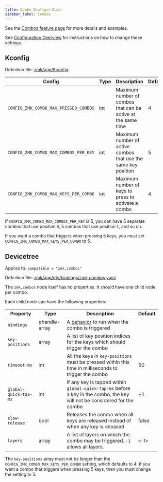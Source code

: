 ```yaml
---
title: Combo Configuration
sidebar_label: Combos
---
```


See the [Combos feature page](../features/combos.md) for more details and examples.

See [Configuration Overview](index.md) for instructions on how to change these settings.

## Kconfig

Definition file: [zmk/app/Kconfig](https://github.com/zmkfirmware/zmk/blob/main/app/Kconfig)

| Config                                | Type | Description                                                    | Default |
| ------------------------------------- | ---- | -------------------------------------------------------------- | ------- |
| `CONFIG_ZMK_COMBO_MAX_PRESSED_COMBOS` | int  | Maximum number of combos that can be active at the same time   | 4       |
| `CONFIG_ZMK_COMBO_MAX_COMBOS_PER_KEY` | int  | Maximum number of active combos that use the same key position | 5       |
| `CONFIG_ZMK_COMBO_MAX_KEYS_PER_COMBO` | int  | Maximum number of keys to press to activate a combo            | 4       |

If `CONFIG_ZMK_COMBO_MAX_COMBOS_PER_KEY` is 5, you can have 5 separate combos that use position `0`, 5 combos that use position `1`, and so on.

If you want a combo that triggers when pressing 5 keys, you must set `CONFIG_ZMK_COMBO_MAX_KEYS_PER_COMBO` to 5.

## Devicetree

Applies to: `compatible = "zmk,combos"`

Definition file: [zmk/app/dts/bindings/zmk,combos.yaml](https://github.com/zmkfirmware/zmk/blob/main/app/dts/bindings/zmk%2Ccombos.yaml)

The `zmk,combos` node itself has no properties. It should have one child node per combo.

Each child node can have the following properties:

| Property              | Type          | Description                                                                                                               | Default |
| --------------------- | ------------- | ------------------------------------------------------------------------------------------------------------------------- | ------- |
| `bindings`            | phandle-array | A [behavior](../features/keymaps.md#behaviors) to run when the combo is triggered                                         |         |
| `key-positions`       | array         | A list of key position indices for the keys which should trigger the combo                                                |         |
| `timeout-ms`          | int           | All the keys in `key-positions` must be pressed within this time in milliseconds to trigger the combo                     | 50      |
| `global-quick-tap-ms` | int           | If any key is tapped within `global-quick-tap-ms` before a key in the combo, the key will not be considered for the combo | -1      |
| `slow-release`        | bool          | Releases the combo when all keys are released instead of when any key is released                                         | false   |
| `layers`              | array         | A list of layers on which the combo may be triggered. `-1` allows all layers.                                             | `<-1>`  |

The `key-positions` array must not be longer than the `CONFIG_ZMK_COMBO_MAX_KEYS_PER_COMBO` setting, which defaults to 4. If you want a combo that triggers when pressing 5 keys, then you must change the setting to 5.
